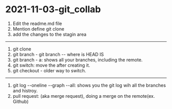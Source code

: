 # 2021-11-03-git_collab
1. Edit the readme.md file
2. Mention define git clone
3. add the changes to the stagin area
-------------------------------------
1. git clone
2. git branch - git branch <name> -- <name> where is HEAD IS
3. git branch - a: shows all your branches, including the remote.
4. git switch: move the <branch> after creating it.
5. git checkout <name> - older way to switch.
-----------------------------------------------
1. git log --oneline --graph --all: shows you the git log wih all the branches and histroy.
2. pull request: (aka merge request), doing a merge on the remote(ex. Github)